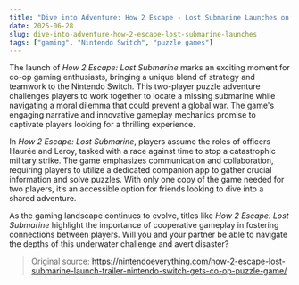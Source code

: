 ```yaml
---
title: "Dive into Adventure: How 2 Escape - Lost Submarine Launches on Nintendo Switch"
date: 2025-06-28
slug: dive-into-adventure-how-2-escape-lost-submarine-launches
tags: ["gaming", "Nintendo Switch", "puzzle games"]
---
```


The launch of *How 2 Escape: Lost Submarine* marks an exciting moment for co-op gaming enthusiasts, bringing a unique blend of strategy and teamwork to the Nintendo Switch. This two-player puzzle adventure challenges players to work together to locate a missing submarine while navigating a moral dilemma that could prevent a global war. The game's engaging narrative and innovative gameplay mechanics promise to captivate players looking for a thrilling experience.

In *How 2 Escape: Lost Submarine*, players assume the roles of officers Haurée and Leroy, tasked with a race against time to stop a catastrophic military strike. The game emphasizes communication and collaboration, requiring players to utilize a dedicated companion app to gather crucial information and solve puzzles. With only one copy of the game needed for two players, it’s an accessible option for friends looking to dive into a shared adventure.

As the gaming landscape continues to evolve, titles like *How 2 Escape: Lost Submarine* highlight the importance of cooperative gameplay in fostering connections between players. Will you and your partner be able to navigate the depths of this underwater challenge and avert disaster? 

> Original source: https://nintendoeverything.com/how-2-escape-lost-submarine-launch-trailer-nintendo-switch-gets-co-op-puzzle-game/